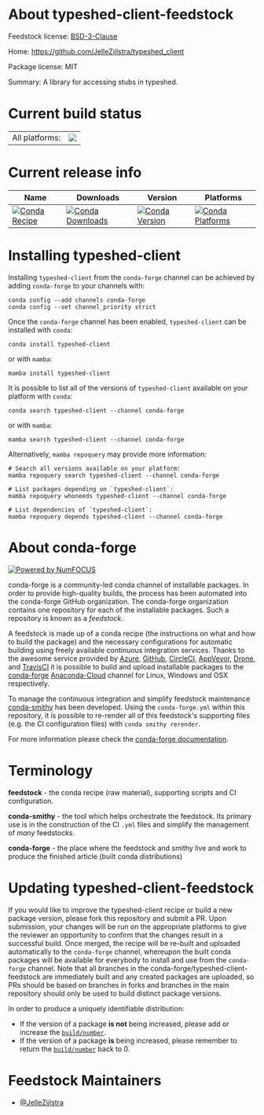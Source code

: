 About typeshed-client-feedstock
===============================

Feedstock license: [BSD-3-Clause](https://github.com/conda-forge/typeshed-client-feedstock/blob/main/LICENSE.txt)

Home: https://github.com/JelleZijlstra/typeshed_client

Package license: MIT

Summary: A library for accessing stubs in typeshed.

Current build status
====================


<table><tr><td>All platforms:</td>
    <td>
      <a href="https://dev.azure.com/conda-forge/feedstock-builds/_build/latest?definitionId=20574&branchName=main">
        <img src="https://dev.azure.com/conda-forge/feedstock-builds/_apis/build/status/typeshed-client-feedstock?branchName=main">
      </a>
    </td>
  </tr>
</table>

Current release info
====================

| Name | Downloads | Version | Platforms |
| --- | --- | --- | --- |
| [![Conda Recipe](https://img.shields.io/badge/recipe-typeshed--client-green.svg)](https://anaconda.org/conda-forge/typeshed-client) | [![Conda Downloads](https://img.shields.io/conda/dn/conda-forge/typeshed-client.svg)](https://anaconda.org/conda-forge/typeshed-client) | [![Conda Version](https://img.shields.io/conda/vn/conda-forge/typeshed-client.svg)](https://anaconda.org/conda-forge/typeshed-client) | [![Conda Platforms](https://img.shields.io/conda/pn/conda-forge/typeshed-client.svg)](https://anaconda.org/conda-forge/typeshed-client) |

Installing typeshed-client
==========================

Installing `typeshed-client` from the `conda-forge` channel can be achieved by adding `conda-forge` to your channels with:

```
conda config --add channels conda-forge
conda config --set channel_priority strict
```

Once the `conda-forge` channel has been enabled, `typeshed-client` can be installed with `conda`:

```
conda install typeshed-client
```

or with `mamba`:

```
mamba install typeshed-client
```

It is possible to list all of the versions of `typeshed-client` available on your platform with `conda`:

```
conda search typeshed-client --channel conda-forge
```

or with `mamba`:

```
mamba search typeshed-client --channel conda-forge
```

Alternatively, `mamba repoquery` may provide more information:

```
# Search all versions available on your platform:
mamba repoquery search typeshed-client --channel conda-forge

# List packages depending on `typeshed-client`:
mamba repoquery whoneeds typeshed-client --channel conda-forge

# List dependencies of `typeshed-client`:
mamba repoquery depends typeshed-client --channel conda-forge
```


About conda-forge
=================

[![Powered by
NumFOCUS](https://img.shields.io/badge/powered%20by-NumFOCUS-orange.svg?style=flat&colorA=E1523D&colorB=007D8A)](https://numfocus.org)

conda-forge is a community-led conda channel of installable packages.
In order to provide high-quality builds, the process has been automated into the
conda-forge GitHub organization. The conda-forge organization contains one repository
for each of the installable packages. Such a repository is known as a *feedstock*.

A feedstock is made up of a conda recipe (the instructions on what and how to build
the package) and the necessary configurations for automatic building using freely
available continuous integration services. Thanks to the awesome service provided by
[Azure](https://azure.microsoft.com/en-us/services/devops/), [GitHub](https://github.com/),
[CircleCI](https://circleci.com/), [AppVeyor](https://www.appveyor.com/),
[Drone](https://cloud.drone.io/welcome), and [TravisCI](https://travis-ci.com/)
it is possible to build and upload installable packages to the
[conda-forge](https://anaconda.org/conda-forge) [Anaconda-Cloud](https://anaconda.org/)
channel for Linux, Windows and OSX respectively.

To manage the continuous integration and simplify feedstock maintenance
[conda-smithy](https://github.com/conda-forge/conda-smithy) has been developed.
Using the ``conda-forge.yml`` within this repository, it is possible to re-render all of
this feedstock's supporting files (e.g. the CI configuration files) with ``conda smithy rerender``.

For more information please check the [conda-forge documentation](https://conda-forge.org/docs/).

Terminology
===========

**feedstock** - the conda recipe (raw material), supporting scripts and CI configuration.

**conda-smithy** - the tool which helps orchestrate the feedstock.
                   Its primary use is in the construction of the CI ``.yml`` files
                   and simplify the management of *many* feedstocks.

**conda-forge** - the place where the feedstock and smithy live and work to
                  produce the finished article (built conda distributions)


Updating typeshed-client-feedstock
==================================

If you would like to improve the typeshed-client recipe or build a new
package version, please fork this repository and submit a PR. Upon submission,
your changes will be run on the appropriate platforms to give the reviewer an
opportunity to confirm that the changes result in a successful build. Once
merged, the recipe will be re-built and uploaded automatically to the
`conda-forge` channel, whereupon the built conda packages will be available for
everybody to install and use from the `conda-forge` channel.
Note that all branches in the conda-forge/typeshed-client-feedstock are
immediately built and any created packages are uploaded, so PRs should be based
on branches in forks and branches in the main repository should only be used to
build distinct package versions.

In order to produce a uniquely identifiable distribution:
 * If the version of a package **is not** being increased, please add or increase
   the [``build/number``](https://docs.conda.io/projects/conda-build/en/latest/resources/define-metadata.html#build-number-and-string).
 * If the version of a package **is** being increased, please remember to return
   the [``build/number``](https://docs.conda.io/projects/conda-build/en/latest/resources/define-metadata.html#build-number-and-string)
   back to 0.

Feedstock Maintainers
=====================

* [@JelleZijlstra](https://github.com/JelleZijlstra/)

